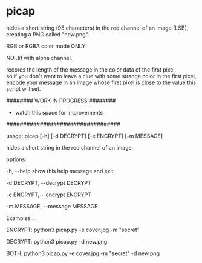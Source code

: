 # picap
hides a short string (95 characters) in the red channel of an image (LSB), creating a PNG called "new.png".

RGB or RGBA color mode ONLY!

NO .tif with alpha channel.

records the length of the message in the color data of the first pixel,</br>
so if you don't want to leave a clue with some strange color in the first pixel,
encode your message in an image whose first pixel is close to the value this
script will set.

######## WORK IN PROGRESS ########
- watch this space for improvements

##################################


usage: picap [-h] [-d DECRYPT] [-e ENCRYPT] [-m MESSAGE]

hides a short string in the red channel of an image

options:

  -h, --help            show this help message and exit
  
  -d DECRYPT, --decrypt DECRYPT
  
  -e ENCRYPT, --encrypt ENCRYPT
  
  -m MESSAGE, --message MESSAGE

Examples...

ENCRYPT: python3 picap.py -e cover.jpg -m "secret"

DECRYPT: python3 picap.py -d new.png

BOTH: python3 picap.py -e cover.jpg -m "secret" -d new.png
